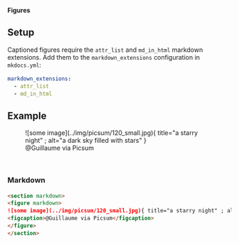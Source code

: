 **Figures**  

## Setup

Captioned figures require the `attr_list` and `md_in_html` markdown extensions.  Add them to the `markdown_extensions` configuration in `mkdocs.yml`:

```yaml
markdown_extensions:
  - attr_list
  - md_in_html
```

## Example

<section markdown>
<figure markdown>
![some image](../img/picsum/120_small.jpg){ title="a starry night" ; alt="a dark sky filled with stars" }
<figcaption>@Guillaume via Picsum</figcaption>
</figure>
</section>

<br>

### Markdown

```markdown
<section markdown>
<figure markdown>
![some image](../img/picsum/120_small.jpg){ title="a starry night" ; alt="a dark sky filled with stars" }
<figcaption>@Guillaume via Picsum</figcaption>
</figure>
</section>
```



